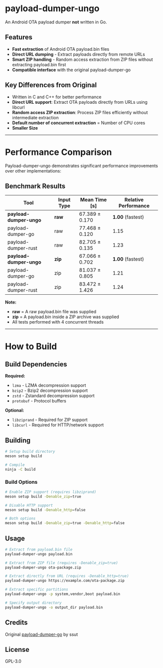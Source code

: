 # payload-dumper-ungo

An Android OTA payload dumper **not** written in Go.

## Features

- **Fast extraction** of Android OTA payload.bin files
- **Direct URL dumping** - Extract payloads directly from remote URLs
- **Smart ZIP handling** - Random access extraction from ZIP files without extracting payload.bin first
- **Compatible interface** with the original payload-dumper-go

## Key Differences from Original

- Written in C and C++ for better performance
- **Direct URL support**: Extract OTA payloads directly from URLs using libcurl
- **Random access ZIP extraction**: Process ZIP files efficiently without intermediate extraction
- **Default number of concurrent extraction** = Number of CPU cores
- **Smaller Size**
---

# Performance Comparison

Payload-dumper-ungo demonstrates significant performance improvements over other implementations:

## Benchmark Results

| Tool | Input Type | Mean Time [s] | Relative Performance |
|------|------------|---------------|---------------------|
| **payload-dumper-ungo** | **raw** | 67.389 ± 0.170 | **1.00** (fastest) |
| payload-dumper-go | raw | 77.468 ± 0.120 | 1.15 |
| payload-dumper-rust | raw | 82.705 ± 0.135 | 1.23 |
| **payload-dumper-ungo** | **zip** | 67.066 ± 0.702 | **1.00** (fastest) |
| payload-dumper-go | zip | 81.037 ± 0.805 | 1.21 |
| payload-dumper-rust | zip | 83.472 ± 1.426 | 1.24 |

**Note:** 
- **raw** = A raw payload.bin file was supplied
- **zip** = A payload.bin inside a ZIP archive was supplied
- All tests performed with 4 concurrent threads

---

# How to Build

## Build Dependencies

**Required:**
- `lzma` - LZMA decompression support
- `bzip2` - Bzip2 decompression support  
- `zstd` - Zstandard decompression support
- `protobuf` - Protocol buffers

**Optional:**
- `libziprand` - Required for ZIP support
- `libcurl` - Required for HTTP/network support

## Building

```bash
# Setup build directory
meson setup build

# Compile
ninja -C build
```

### Build Options

```bash
# Enable ZIP support (requires libziprand)
meson setup build -Denable_zip=true

# Disable HTTP support
meson setup build -Denable_http=false

# Both options
meson setup build -Denable_zip=true -Denable_http=false
```

## Usage

```bash
# Extract from payload.bin file
payload-dumper-ungo payload.bin

# Extract from ZIP file (requires -Denable_zip=true)
payload-dumper-ungo ota-package.zip

# Extract directly from URL (requires -Denable_http=true)
payload-dumper-ungo https://example.com/ota-package.zip

# Extract specific partitions
payload-dumper-ungo -p system,vendor,boot payload.bin

# Specify output directory
payload-dumper-ungo -o output_dir payload.bin
```

## Credits

Original [payload-dumper-go](https://github.com/ssut/payload-dumper-go) by ssut

## License

GPL-3.0
